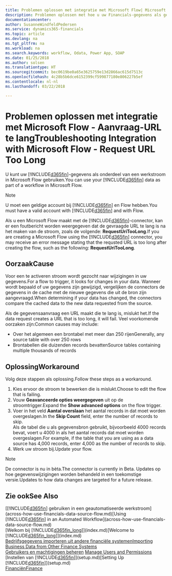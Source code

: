 ```yaml
---
title: Problemen oplossen met integratie met Microsoft Flow| Microsoft Docs
description: Problemen oplossen met hoe u uw Financials-gegevens als gegevensbron beschikbaar kunt maken en een OData-URL van uw webservices kunt opgeven om een geautomatiseerde werkstroom te maken.
documentationcenter: 
author: SusanneWindfeldPedersen
ms.service: dynamics365-financials
ms.topic: article
ms.devlang: na
ms.tgt_pltfrm: na
ms.workload: na
ms.search.keywords: workflow, Odata, Power App, SOAP
ms.date: 01/25/2018
ms.author: solsen
ms.translationtype: HT
ms.sourcegitcommit: bec0619be0a65e3625759e13d2866ac615d7513c
ms.openlocfilehash: 4c28b5b6dce6152399cf599877180e806227b5ef
ms.contentlocale: nl-nl
ms.lasthandoff: 03/22/2018

---
```

# <a name="troubleshooting-integration-with-microsoft-flow---request-url-too-long"></a><span data-ttu-id="72a60-103">Problemen oplossen met integratie met Microsoft Flow - Aanvraag-URL te lang</span><span class="sxs-lookup"><span data-stu-id="72a60-103">Troubleshooting Integration with Microsoft Flow - Request URL Too Long</span></span>
<span data-ttu-id="72a60-104">U kunt uw [!INCLUDE[d365fin](includes/d365fin_md.md)]-gegevens als onderdeel van een werkstroom in Microsoft Flow gebruiken.</span><span class="sxs-lookup"><span data-stu-id="72a60-104">You can use your [!INCLUDE[d365fin](includes/d365fin_md.md)] data as part of a workflow in Microsoft Flow.</span></span>  

> [!NOTE]  
>   <span data-ttu-id="72a60-105">U moet een geldige account bij [!INCLUDE[d365fin](includes/d365fin_md.md)] en Flow hebben.</span><span class="sxs-lookup"><span data-stu-id="72a60-105">You must have a valid account with [!INCLUDE[d365fin](includes/d365fin_md.md)] and with Flow.</span></span>  

<span data-ttu-id="72a60-106">Als u een Microsoft Flow maakt met de [!INCLUDE[d365fin](includes/d365fin_md.md)]-connector, kan er een foutbericht worden weergegeven dat de gevraagde URL te lang is na het maken van de stroom, zoals de volgende: **RequestUriTooLong**.</span><span class="sxs-lookup"><span data-stu-id="72a60-106">If you are creating a Microsoft Flow using the [!INCLUDE[d365fin](includes/d365fin_md.md)] connector, you may receive an error message stating that the requsted URL is too long after creating the flow, such as the following: **RequestUriTooLong**.</span></span>

## <a name="cause"></a><span data-ttu-id="72a60-107">Oorzaak</span><span class="sxs-lookup"><span data-stu-id="72a60-107">Cause</span></span>
<span data-ttu-id="72a60-108">Voor een te activeren stroom wordt gezocht naar wijzigingen in uw gegevens.</span><span class="sxs-lookup"><span data-stu-id="72a60-108">For a flow to trigger, it looks for changes in your data.</span></span> <span data-ttu-id="72a60-109">Wanneer wordt bepaald of uw gegevens zijn gewijzigd, vergelijken de connectors de gegevens in de cache met de nieuwe gegevens die uit de bron zijn aangevraagd.</span><span class="sxs-lookup"><span data-stu-id="72a60-109">When determining if your data has changed, the connectors compare the cached data to the new data requested from the source.</span></span>  

<span data-ttu-id="72a60-110">Als de gegevensaanvraag een URL maakt die te lang is, mislukt het.</span><span class="sxs-lookup"><span data-stu-id="72a60-110">If the data request creates a URL that is too long, it will fail.</span></span> <span data-ttu-id="72a60-111">Veel voorkomende oorzaken zijn:</span><span class="sxs-lookup"><span data-stu-id="72a60-111">Common causes may include:</span></span>
- <span data-ttu-id="72a60-112">Over het algemeen een brontabel met meer dan 250 rijen</span><span class="sxs-lookup"><span data-stu-id="72a60-112">Generally, any source table with over 250 rows</span></span>
- <span data-ttu-id="72a60-113">Brontabellen die duizenden records bevatten</span><span class="sxs-lookup"><span data-stu-id="72a60-113">Source tables containing multiple thousands of records</span></span>

## <a name="workaround"></a><span data-ttu-id="72a60-114">Oplossing</span><span class="sxs-lookup"><span data-stu-id="72a60-114">Workaround</span></span>
<span data-ttu-id="72a60-115">Volg deze stappen als oplossing.</span><span class="sxs-lookup"><span data-stu-id="72a60-115">Follow these steps as a workaround.</span></span>
1. <span data-ttu-id="72a60-116">Kies ervoor de stroom te bewerken die is mislukt.</span><span class="sxs-lookup"><span data-stu-id="72a60-116">Choose to edit the flow that is failing.</span></span>
2. <span data-ttu-id="72a60-117">Vouw **Geavanceerde opties weergegeven** uit op de stroomtrigger.</span><span class="sxs-lookup"><span data-stu-id="72a60-117">Expand the **Show advanced options** on the flow trigger.</span></span>
3. <span data-ttu-id="72a60-118">Voer in het veld **Aantal overslaan** het aantal records in dat moet worden overgeslagen.</span><span class="sxs-lookup"><span data-stu-id="72a60-118">In the **Skip Count** field, enter the number of records to skip.</span></span>  
<span data-ttu-id="72a60-119">Als de tabel die u als gegevensbron gebruikt, bijvoorbeeld 4000 records bevat, voert u 4000 in als het aantal records dat moet worden overgeslagen.</span><span class="sxs-lookup"><span data-stu-id="72a60-119">For example, if the table that you are using as a data source has 4,000 records, enter 4,000 as the number of records to skip.</span></span>
4. <span data-ttu-id="72a60-120">Werk uw stroom bij.</span><span class="sxs-lookup"><span data-stu-id="72a60-120">Update your flow.</span></span>

> [!NOTE]  
> <span data-ttu-id="72a60-121">De connector is nu in bèta.</span><span class="sxs-lookup"><span data-stu-id="72a60-121">The connector is currently in Beta.</span></span> <span data-ttu-id="72a60-122">Updates op hoe gegevenswijzigingen worden behandeld in een toekomstige versie.</span><span class="sxs-lookup"><span data-stu-id="72a60-122">Updates to how data changes are targeted for a future release.</span></span>


## <a name="see-also"></a><span data-ttu-id="72a60-123">Zie ook</span><span class="sxs-lookup"><span data-stu-id="72a60-123">See Also</span></span>
<span data-ttu-id="72a60-124">[[!INCLUDE[d365fin](includes/d365fin_md.md)] gebruiken in een geautomatiseerde werkstroom](across-how-use-financials-data-source-flow.md)</span><span class="sxs-lookup"><span data-stu-id="72a60-124">[Using [!INCLUDE[d365fin](includes/d365fin_md.md)] in an Automated Workflow](across-how-use-financials-data-source-flow.md)</span></span>  
<span data-ttu-id="72a60-125">[Welkom bij [!INCLUDE[d365fin_long](includes/d365fin_long_md.md)]](index.md)</span><span class="sxs-lookup"><span data-stu-id="72a60-125">[Welcome to [!INCLUDE[d365fin_long](includes/d365fin_long_md.md)]](index.md)</span></span>  
[<span data-ttu-id="72a60-126">Bedrijfsgegevens importeren uit andere financiële systemen</span><span class="sxs-lookup"><span data-stu-id="72a60-126">Importing Business Data from Other Finance Systems</span></span>](upload-data.md)  
<span data-ttu-id="72a60-127">[Gebruikers en machtigingen beheren](ui-how-users-permissions.md)  </span><span class="sxs-lookup"><span data-stu-id="72a60-127">[Manage Users and Permissions](ui-how-users-permissions.md)  </span></span>  
<span data-ttu-id="72a60-128">[Instellen van [!INCLUDE[d365fin](includes/d365fin_md.md)]](setup.md)</span><span class="sxs-lookup"><span data-stu-id="72a60-128">[Setting Up [!INCLUDE[d365fin](includes/d365fin_md.md)]](setup.md)</span></span>  
[<span data-ttu-id="72a60-129">Financiën</span><span class="sxs-lookup"><span data-stu-id="72a60-129">Finance</span></span>](finance.md)  

